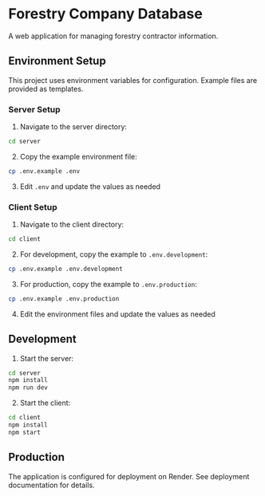 # Forestry Company Database

A web application for managing forestry contractor information.

## Environment Setup

This project uses environment variables for configuration. Example files are provided as templates.

### Server Setup

1. Navigate to the server directory:
```bash
cd server
```

2. Copy the example environment file:
```bash
cp .env.example .env
```

3. Edit `.env` and update the values as needed

### Client Setup

1. Navigate to the client directory:
```bash
cd client
```

2. For development, copy the example to `.env.development`:
```bash
cp .env.example .env.development
```

3. For production, copy the example to `.env.production`:
```bash
cp .env.example .env.production
```

4. Edit the environment files and update the values as needed

## Development

1. Start the server:
```bash
cd server
npm install
npm run dev
```

2. Start the client:
```bash
cd client
npm install
npm start
```

## Production

The application is configured for deployment on Render. See deployment documentation for details.
